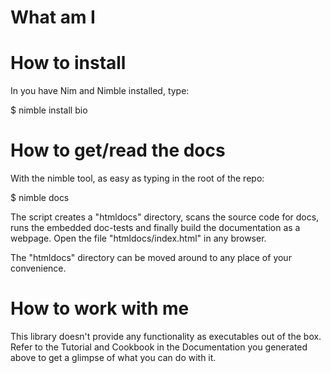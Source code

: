 What am I
=========

How to install
==============

In you have Nim and Nimble installed, type:

  $ nimble install bio

How to get/read the docs
========================

With the nimble tool, as easy as typing in the root of the repo:

  $ nimble docs

The script creates a "htmldocs" directory, scans the source code for docs,
runs the embedded doc-tests and finally build the documentation as a webpage.
Open the file "htmldocs/index.html" in any browser.

The "htmldocs" directory can be moved around to any place of your convenience.

How to work with me
===================

This library doesn't provide any functionality as executables out of the box.
Refer to the Tutorial and Cookbook in the Documentation you generated above to
get a glimpse of what you can do with it.
